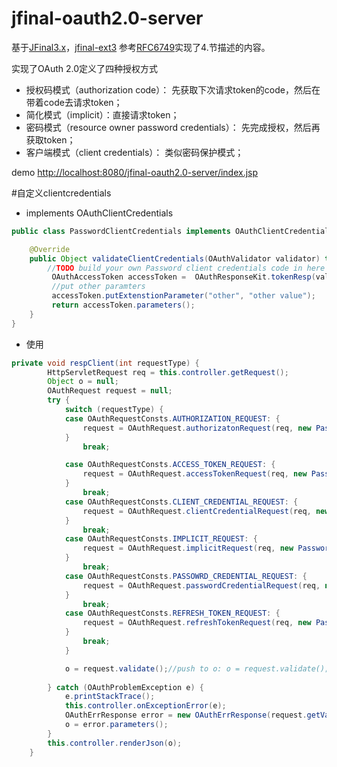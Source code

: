 # jfinal-oauth2.0-server
基于[JFinal3.x](https://github.com/JFinal/JFinal)，[jfinal-ext3](https://github.com/E7du/jfinal-ext3)
参考[RFC6749](http://www.rfcreader.com/#rfc6749)实现了4.节描述的内容。

实现了OAuth 2.0定义了四种授权方式

- 授权码模式（authorization code）： 先获取下次请求token的code，然后在带着code去请求token；
- 简化模式（implicit）：直接请求token； 
- 密码模式（resource owner password credentials）： 先完成授权，然后再获取token；
- 客户端模式（client credentials）： 类似密码保护模式；
​

demo [http://localhost:8080/jfinal-oauth2.0-server/index.jsp](http://localhost:8080/jfinal-oauth2.0-server/index.jsp)


#自定义clientcredentials
- implements OAuthClientCredentials

```java
public class PasswordClientCredentials implements OAuthClientCredentials {

	@Override
	public Object validateClientCredentials(OAuthValidator validator) throws OAuthProblemException {
		//TODO build your own Password client credentials code in here	
		 OAuthAccessToken accessToken =  OAuthResponseKit.tokenResp(validator);
		 //put other paramters
		 accessToken.putExtenstionParameter("other", "other value");
		 return accessToken.parameters();
	}
}
```
- 使用

```java
private void respClient(int requestType) {
		HttpServletRequest req = this.controller.getRequest();
		Object o = null;
		OAuthRequest request = null;
		try {
			switch (requestType) {
			case OAuthRequestConsts.AUTHORIZATION_REQUEST: {
				request = OAuthRequest.authorizatonRequest(req, new PasswordClientCredentials());
			}
				break;

			case OAuthRequestConsts.ACCESS_TOKEN_REQUEST: {
				request = OAuthRequest.accessTokenRequest(req, new PasswordClientCredentials());
			}
				break;
			case OAuthRequestConsts.CLIENT_CREDENTIAL_REQUEST: {
				request = OAuthRequest.clientCredentialRequest(req, new PasswordClientCredentials());
			}
				break;
			case OAuthRequestConsts.IMPLICIT_REQUEST: {
				request = OAuthRequest.implicitRequest(req, new PasswordClientCredentials());
			}
				break;
			case OAuthRequestConsts.PASSOWRD_CREDENTIAL_REQUEST: {
				request = OAuthRequest.passwordCredentialRequest(req, new PasswordClientCredentials());
			}
				break;
			case OAuthRequestConsts.REFRESH_TOKEN_REQUEST: {
				request = OAuthRequest.refreshTokenRequest(req, new PasswordClientCredentials());
			}
				break;
			}

			o = request.validate();//push to o: o = request.validate();
			
		} catch (OAuthProblemException e) {
			e.printStackTrace();
			this.controller.onExceptionError(e);
			OAuthErrResponse error = new OAuthErrResponse(request.getValidator(), e);
			o = error.parameters();
		}
		this.controller.renderJson(o);
	}
```